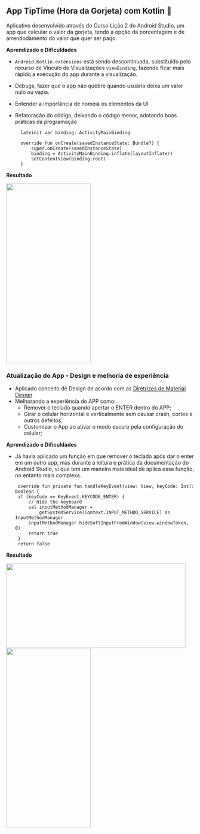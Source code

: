 ## App TipTime (Hora da Gorjeta) com Kotlin 💸
Aplicativo desenvolvido através do Curso Lição 2 do Android Studio, um app que calcular o valor da gorjeta, tendo a opção da porcentagem e de arrendodamento do valor que quer ser pago.

**Aprendizado e Dificuldades**
- `Android.Kotlin.extensions` está sendo descontinuada, substituido pelo recurso de Vínculo de Visualizações `viewBinding`, fazendo ficar mais rápido a execução do app durante a visualização.
- Debugs, fazer que o app não quebre quando usuário deixa um valor nulo ou vazia.
- Entender a importância de nomeia os elementos da UI
- Refatoração do código, deixando o código menor, adotando boas práticas da programação
    
        lateinit var binding: ActivityMainBinding
    
        override fun onCreate(savedInstanceState: Bundle?) {
            super.onCreate(savedInstanceState)
            binding = ActivityMainBinding.inflate(layoutInflater)
            setContentView(binding.root)
        }
**Resultado**

<img src="https://media.giphy.com/media/gWWdcncsiXt5DHwdcW/giphy.gif" width="226" height="480" >

### Atualização do App - Design e melhoria de experiência
- Aplicado conceito de Design de acordo com as <a href="https://developer.android.com/design?hl=pt-br">Diretrizes de Material Design</a>
- Melhorando a experiência do APP como:
    - Remover o teclado quando apertar o ENTER dentro do APP;
    - Girar o celular horizontal e verticalmente sem causar crash, cortes e outros defeitos;
    - Customizar o App ao  ativar o modo escuro pela configuração do celular;
 
 **Aprendizado e Dificuldades**
 - Já havia aplicado um função em que remover o teclado após dar o enter em um outro app, mas durante a leitura e prática da documentação do Android Studio, vi que tem um maneira mais ideal de aplica essa função, no entanto mais complexa.
    
        override fun private fun handleKeyEvent(view: View, keyCode: Int): Boolean {
        if (keyCode == KeyEvent.KEYCODE_ENTER) {
            // Hide the keyboard
            val inputMethodManager =
                getSystemService(Context.INPUT_METHOD_SERVICE) as InputMethodManager
            inputMethodManager.hideSoftInputFromWindow(view.windowToken, 0)
            return true
        }
        return false
**Resultado**

<img src="https://media.giphy.com/media/D0k1bta1yLiyBdjNeA/giphy.gif" width="480" height="226" >
<img src="https://media.giphy.com/media/jHAG4G4sV0z6BkjsbQ/giphy.gif" width="226" height="480" >




   

